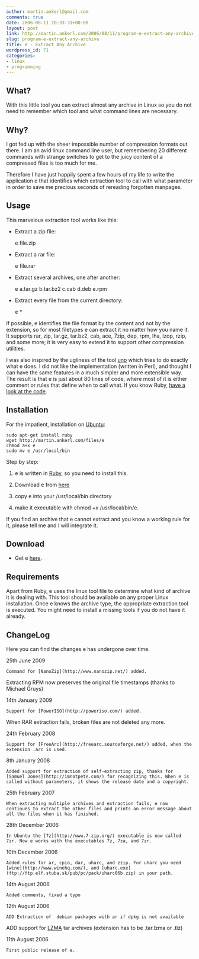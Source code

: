 ```yaml
---
author: martin.ankerl@gmail.com
comments: true
date: 2006-08-11 20:33:31+00:00
layout: post
link: http://martin.ankerl.com/2006/08/11/program-e-extract-any-archive/
slug: program-e-extract-any-archive
title: e - Extract Any Archive
wordpress_id: 71
categories:
- linux
- programming
---
```


## What?


With this little tool you can extract almost any archive in Linux so you do not need to remember which tool and what command lines are necessary.



## Why?


I got fed up with the sheer impossible number of compression formats out there. I am an avid linux command line user, but remembering 20 different commands with strange switches to get to the juicy content of a compressed files is too much for me.

Therefore I have just happily spent a few hours of my life to write the application e that identifies which extraction tool to call with what parameter in order to save me precious seconds of rereading forgotten manpages.
<!-- more -->


## Usage


This marvelous extraction tool works like this:




  * Extract a zip file:

    
    e file.zip



  * Extract a rar file:

    
    e file.rar



  * Extract several archives, one after another:

    
    e a.tar.gz b.tar.bz2 c.cab d.deb e.rpm



  * Extract every file from the current directory:

    
    e *





If possible, e identifies the file format by the content and not by the extension, so for most filetypes e can extract it no matter how you name it. It supports rar, zip, tar.gz, tar.bz2, cab, ace, 7zip, dep, rpm, lha, lzop, rzip, and some more; it is very easy to extend it to support other compression utilities.

I was also inspired by the ugliness of the tool [unp](http://www.debianhelp.co.uk/unp.htm) which tries to do exactly what e does. I did not like the implementation (written in Perl), and thought I can have the same features in a much simpler and more extensible way. The result is that e is just about 80 lines of code, where most of it is either comment or rules that define when to call what. If you know Ruby, [have a look at the code](/files/e).



## Installation


For the impatient, installation on [Ubuntu](http://www.ubuntu.com/):

    
    sudo apt-get install ruby
    wget http://martin.ankerl.com/files/e
    chmod a+x e
    sudo mv e /usr/local/bin


Step by step:




  1. e is written in [Ruby](http://www.ruby-lang.org/en/), so you need to install this.

  2. Download e from [here](/files/e)

  3. copy e into your /usr/local/bin directory

  4. make it executable with chmod +x /usr/local/bin/e.


If you find an archive that e cannot extract and you know a working rule for it, please tell me and I will integrate it.



## Download






  * Get e [here](/files/e).




## Requirements


Apart from Ruby, e uses the linux tool file to determine what kind of archive it is dealing with. This tool should be available on any proper Linux installation. Once e knows the archive type, the appropriate extraction tool is executed. You might need to install a missing tools if you do not have it already.



## ChangeLog


Here you can find the changes e has undergone over time.



25th June 2009

    Command for [NanoZip](http://www.nanozip.net/) added.  

Extracting RPM now preserves the original file timestamps (thanks to Michael Gruys)



14th January 2009

    Support for [PowerISO](http://poweriso.com/) added.  

When RAR extraction fails, broken files are not deleted any more.


24th February 2008

    Support for [FreeArc](http://freearc.sourceforge.net/) added, when the extension .arc is used.


8th January 2008

    Added support for extraction of self-extracting zip, thanks for [Samuel Jones](http://imnotpete.com/) for recognizing this. When e is called without parameters, it shows the release date and a copyright.


25th February 2007

    When extracting multiple archives and extraction fails, e now continues to extract the other files and prints an error message about all the files when it has finished.


28th December 2006

    In Ubuntu the [7z](http://www.7-zip.org/) executable is now called 7zr. Now e works with the executables 7z, 7za, and 7zr.


10th December 2006

    Added rules for ar, cpio, dar, uharc, and zzip. For uharc you need [wine](http://www.winehq.com/), and [uharc.exe](ftp://ftp.elf.stuba.sk/pub/pc/pack/uharc06b.zip) in your path.


14th August 2006

    Added comments, fixed a typo


12th August 2006

    ADD Extraction of  debian packages with ar if dpkg is not available  

ADD support for [LZMA](http://martin.ankerl.org/2006/06/22/lzma-compression-in-linux/) tar archives (extension has to be .tar.lzma or .tlz)



11th August 2006

    First public release of e.


